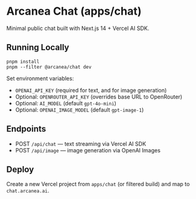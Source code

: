 # Arcanea Chat (apps/chat)

Minimal public chat built with Next.js 14 + Vercel AI SDK.

## Running Locally

```
pnpm install
pnpm --filter @arcanea/chat dev
```

Set environment variables:

- `OPENAI_API_KEY` (required for text, and for image generation)
- Optional: `OPENROUTER_API_KEY` (overrides base URL to OpenRouter)
- Optional: `AI_MODEL` (default `gpt-4o-mini`)
- Optional: `OPENAI_IMAGE_MODEL` (default `gpt-image-1`)

## Endpoints

- POST `/api/chat` — text streaming via Vercel AI SDK
- POST `/api/image` — image generation via OpenAI Images

## Deploy

Create a new Vercel project from `apps/chat` (or filtered build) and map to `chat.arcanea.ai`.
